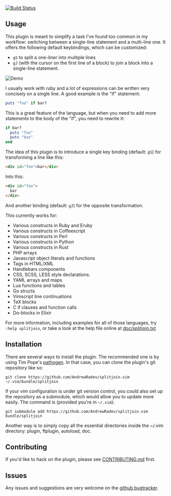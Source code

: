 [![Build Status](https://secure.travis-ci.org/AndrewRadev/splitjoin.vim.png?branch=master)](http://travis-ci.org/AndrewRadev/splitjoin.vim)

## Usage

This plugin is meant to simplify a task I've found too common in my workflow: switching between a single-line statement and a multi-line one. It offers the following default keybindings, which can be customized:

* `gS` to split a one-liner into multiple lines
* `gJ` (with the cursor on the first line of a block) to join a block into a single-line statement.

![Demo](http://i.andrewradev.com/df1c7b895602352d7ce3122196c3e6df.gif)

I usually work with ruby and a lot of expressions can be written very concisely on a single line. A good example is the "if" statement:

``` ruby
puts "foo" if bar?
```

This is a great feature of the language, but when you need to add more
statements to the body of the "if", you need to rewrite it:

``` ruby
if bar?
  puts "foo"
  puts "baz"
end
```

The idea of this plugin is to introduce a single key binding (default: `gS`) for transforming a
line like this:

``` html
<div id="foo">bar</div>
```

Into this:

``` html
<div id="foo">
  bar
</div>
```

And another binding (default: `gJ`) for the opposite transformation.

This currently works for:
  * Various constructs in Ruby and Eruby
  * Various constructs in Coffeescript
  * Various constructs in Perl
  * Various constructs in Python
  * Various constructs in Rust
  * PHP arrays
  * Javascript object literals and functions
  * Tags in HTML/XML
  * Handlebars components
  * CSS, SCSS, LESS style declarations.
  * YAML arrays and maps
  * Lua functions and tables
  * Go structs
  * Vimscript line continuations
  * TeX blocks
  * C if clauses and function calls
  * Do-blocks in Elixir

For more information, including examples for all of those languages, try `:help
splitjoin`, or take a look at the help file online at
[doc/splitjoin.txt](https://github.com/AndrewRadev/splitjoin.vim/blob/master/doc/splitjoin.txt)

## Installation

There are several ways to install the plugin. The recommended one is by using Tim Pope's [pathogen](https://github.com/tpope/vim-pathogen). In that case, you can clone the plugin's git repository like so:

```
git clone https://github.com/AndrewRadev/splitjoin.vim ~/.vim/bundle/splitjoin
```

If your vim configuration is under git version control, you could also set up the repository as a submodule, which would allow you to update more easily. The command is (provided you're in `~/.vim`):

```
git submodule add https://github.com/AndrewRadev/splitjoin.vim bundle/splitjoin
```

Another way is to simply copy all the essential directories inside the ~/.vim directory: plugin, ftplugin, autoload, doc.

## Contributing

If you'd like to hack on the plugin, please see
[CONTRIBUTING.md](https://github.com/AndrewRadev/splitjoin.vim/blob/master/CONTRIBUTING.md) first.

## Issues

Any issues and suggestions are very welcome on the
[github bugtracker](https://github.com/AndrewRadev/splitjoin.vim/issues).
